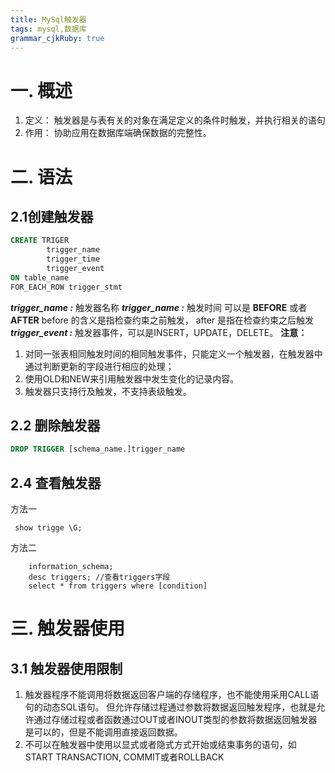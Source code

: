 ```yaml
---
title: MySql触发器
tags: mysql,数据库
grammar_cjkRuby: true
---
```



# 一. 概述
1. 定义： 触发器是与表有关的对象在满足定义的条件时触发，并执行相关的语句
2. 作用： 协助应用在数据库端确保数据的完整性。

# 二. 语法
## 2.1创建触发器
```sql
CREATE TRIGER 
		trigger_name 
		trigger_time 
		trigger_event
ON table_name
FOR_EACH_ROW trigger_stmt
```
***trigger_name :***  触发器名称
***trigger_name :***  触发时间 可以是 **BEFORE** 或者 **AFTER**   before 的含义是指检查约束之前触发， after 是指在检查约束之后触发
***trigger_event :***  触发器事件，可以是INSERT，UPDATE，DELETE。
**注意：**  
1. 对同一张表相同触发时间的相同触发事件，只能定义一个触发器，在触发器中通过判断更新的字段进行相应的处理； 
2. 使用OLD和NEW来引用触发器中发生变化的记录内容。
3. 触发器只支持行及触发，不支持表级触发。


## 2.2 删除触发器
```sql
DROP TRIGGER [schema_name.]trigger_name
```

## 2.4 查看触发器
方法一
```
 show trigge \G;
 ```
方法二
```
	information_schema;
	desc triggers; //查看triggers字段
	select * from triggers where [condition]
```

# 三. 触发器使用
## 3.1 触发器使用限制
1. 触发器程序不能调用将数据返回客户端的存储程序，也不能使用采用CALL语句的动态SQL语句。 但允许存储过程通过参数将数据返回触发程序，也就是允许通过存储过程或者函数通过OUT或者INOUT类型的参数将数据返回触发器是可以的，但是不能调用直接返回数据。
2. 不可以在触发器中使用以显式或者隐式方式开始或结束事务的语句，如 START TRANSACTION, COMMIT或者ROLLBACK




